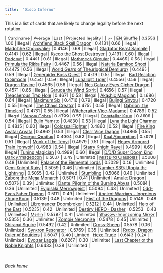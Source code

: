 ```yaml
---
title:  "Disco Inferno"
---
```


This is a list of cards that are likely to change legality before the next rotation.

| Card name | Average | Last | Projected legality |
| :-- |
[EN Shuffle](https://db.ygoprodeck.com/card/?search=EN%20Shuffle) | 0.3553 | 1.00 | Illegal |
[Archfiend Black Skull Dragon](https://db.ygoprodeck.com/card/?search=Archfiend%20Black%20Skull%20Dragon) | 0.4131 | 0.66 | Illegal |
[Madolche Chouxvalier](https://db.ygoprodeck.com/card/?search=Madolche%20Chouxvalier) | 0.4146 | 0.68 | Illegal |
[Gladiator Beast Samnite](https://db.ygoprodeck.com/card/?search=Gladiator%20Beast%20Samnite) | 0.4147 | 0.62 | Illegal |
[Kycoo the Ghost Destroyer](https://db.ygoprodeck.com/card/?search=Kycoo%20the%20Ghost%20Destroyer) | 0.4191 | 0.60 | Illegal |
[Rodenut](https://db.ygoprodeck.com/card/?search=Rodenut) | 0.4401 | 0.61 | Illegal |
[Mathmech Circular](https://db.ygoprodeck.com/card/?search=Mathmech%20Circular) | 0.4465 | 0.56 | Illegal |
[Primula the Rikka Fairy](https://db.ygoprodeck.com/card/?search=Primula%20the%20Rikka%20Fairy) | 0.4467 | 0.56 | Illegal |
[Naturia Bamboo Shoot](https://db.ygoprodeck.com/card/?search=Naturia%20Bamboo%20Shoot) | 0.4475 | 0.56 | Illegal |
[World Gears of Theurlogical Demiurgy](https://db.ygoprodeck.com/card/?search=World%20Gears%20of%20Theurlogical%20Demiurgy) | 0.4495 | 0.59 | Illegal |
[Generaider Boss Quest](https://db.ygoprodeck.com/card/?search=Generaider%20Boss%20Quest) | 0.4519 | 0.55 | Illegal |
[Bad Reaction to Simochi](https://db.ygoprodeck.com/card/?search=Bad%20Reaction%20to%20Simochi) | 0.4541 | 0.59 | Illegal |
[Lunalight Tiger](https://db.ygoprodeck.com/card/?search=Lunalight%20Tiger) | 0.4556 | 0.59 | Illegal |
[Dragon Ravine](https://db.ygoprodeck.com/card/?search=Dragon%20Ravine) | 0.4565 | 0.56 | Illegal |
[Neo Galaxy-Eyes Cipher Dragon](https://db.ygoprodeck.com/card/?search=Neo%20Galaxy-Eyes%20Cipher%20Dragon) | 0.4571 | 0.65 | Illegal |
[Garuda the Wind Spirit](https://db.ygoprodeck.com/card/?search=Garuda%20the%20Wind%20Spirit) | 0.4656 | 0.57 | Illegal |
[Treacherous Trap Hole](https://db.ygoprodeck.com/card/?search=Treacherous%20Trap%20Hole) | 0.4671 | 0.53 | Illegal |
[Akashic Magician](https://db.ygoprodeck.com/card/?search=Akashic%20Magician) | 0.4686 | 0.64 | Illegal |
[Maximum Six](https://db.ygoprodeck.com/card/?search=Maximum%20Six) | 0.4716 | 0.79 | Illegal |
[Bujingi Sinyou](https://db.ygoprodeck.com/card/?search=Bujingi%20Sinyou) | 0.4720 | 0.55 | Illegal |
[The Chaos Creator](https://db.ygoprodeck.com/card/?search=The%20Chaos%20Creator) | 0.4752 | 0.55 | Illegal |
[Gabrion, the Timelord](https://db.ygoprodeck.com/card/?search=Gabrion,%20the%20Timelord) | 0.4761 | 0.55 | Illegal |
[Witchcrafter Vice-Madame](https://db.ygoprodeck.com/card/?search=Witchcrafter%20Vice-Madame) | 0.4789 | 0.52 | Illegal |
[Venom Cobra](https://db.ygoprodeck.com/card/?search=Venom%20Cobra) | 0.4799 | 0.55 | Illegal |
[Constellar Kaus](https://db.ygoprodeck.com/card/?search=Constellar%20Kaus) | 0.4808 | 0.54 | Illegal |
[Bujin Yamato](https://db.ygoprodeck.com/card/?search=Bujin%20Yamato) | 0.4830 | 0.53 | Illegal |
[Lyna the Light Charmer](https://db.ygoprodeck.com/card/?search=Lyna%20the%20Light%20Charmer) | 0.4835 | 0.60 | Illegal |
[Colossal Fighter](https://db.ygoprodeck.com/card/?search=Colossal%20Fighter) | 0.4860 | 0.52 | Illegal |
[Fire King Avatar Arvata](https://db.ygoprodeck.com/card/?search=Fire%20King%20Avatar%20Arvata) | 0.4862 | 0.53 | Illegal |
[Clear Vice Dragon](https://db.ygoprodeck.com/card/?search=Clear%20Vice%20Dragon) | 0.4865 | 0.55 | Illegal |
[Overtex Qoatlus](https://db.ygoprodeck.com/card/?search=Overtex%20Qoatlus) | 0.4904 | 0.52 | Illegal |
[Soul Absorption](https://db.ygoprodeck.com/card/?search=Soul%20Absorption) | 0.4976 | 0.51 | Illegal |
[Monk of the Tenyi](https://db.ygoprodeck.com/card/?search=Monk%20of%20the%20Tenyi) | 0.4979 | 0.51 | Illegal |
[Heavy Armored Train Ironwolf](https://db.ygoprodeck.com/card/?search=Heavy%20Armored%20Train%20Ironwolf) | 0.4983 | 0.54 | Illegal |
[Starry Knight Rayel](https://db.ygoprodeck.com/card/?search=Starry%20Knight%20Rayel) | 0.4999 | 0.69 | Illegal |
[Tuning Magician](https://db.ygoprodeck.com/card/?search=Tuning%20Magician) | 0.4999 | 0.60 | Illegal |
[D/D/D Super Doom King Dark Armageddon](https://db.ygoprodeck.com/card/?search=D/D/D%20Super%20Doom%20King%20Dark%20Armageddon) | 0.5007 | 0.49 | Unlimited |
[Mist Bird Clausolas](https://db.ygoprodeck.com/card/?search=Mist%20Bird%20Clausolas) | 0.5008 | 0.48 | Unlimited |
[Palace of the Elemental Lords](https://db.ygoprodeck.com/card/?search=Palace%20of%20the%20Elemental%20Lords) | 0.5029 | 0.46 | Unlimited |
[Gem-Knight Ruby](https://db.ygoprodeck.com/card/?search=Gem-Knight%20Ruby) | 0.5059 | 0.46 | Unlimited |
[Number S39: Utopia the Lightning](https://db.ygoprodeck.com/card/?search=Number%20S39:%20Utopia%20the%20Lightning) | 0.5065 | 0.42 | Unlimited |
[Stumbling](https://db.ygoprodeck.com/card/?search=Stumbling) | 0.5066 | 0.46 | Unlimited |
[Zaborg the Mega Monarch](https://db.ygoprodeck.com/card/?search=Zaborg%20the%20Mega%20Monarch) | 0.5071 | 0.41 | Unlimited |
[Amulet Dragon](https://db.ygoprodeck.com/card/?search=Amulet%20Dragon) | 0.5076 | 0.39 | Unlimited |
[Dante, Pilgrim of the Burning Abyss](https://db.ygoprodeck.com/card/?search=Dante,%20Pilgrim%20of%20the%20Burning%20Abyss) | 0.5084 | 0.36 | Unlimited |
[Evigishki Merrowgeist](https://db.ygoprodeck.com/card/?search=Evigishki%20Merrowgeist) | 0.5094 | 0.43 | Unlimited |
[Odd-Eyes Saber Dragon](https://db.ygoprodeck.com/card/?search=Odd-Eyes%20Saber%20Dragon) | 0.5111 | 0.49 | Unlimited |
[Ancient Warriors - Ingenious Zhuge Kong](https://db.ygoprodeck.com/card/?search=Ancient%20Warriors%20-%20Ingenious%20Zhuge%20Kong) | 0.5139 | 0.48 | Unlimited |
[First of the Dragons](https://db.ygoprodeck.com/card/?search=First%20of%20the%20Dragons) | 0.5149 | 0.48 | Unlimited |
[Libromancer Doombroker](https://db.ygoprodeck.com/card/?search=Libromancer%20Doombroker) | 0.5212 | 0.44 | Unlimited |
[Hero of the East](https://db.ygoprodeck.com/card/?search=Hero%20of%20the%20East) | 0.5235 | 0.42 | Unlimited |
[Destiny HERO - Dasher](https://db.ygoprodeck.com/card/?search=Destiny%20HERO%20-%20Dasher) | 0.5253 | 0.43 | Unlimited |
[Merlin](https://db.ygoprodeck.com/card/?search=Merlin) | 0.5287 | 0.41 | Unlimited |
[Shadow-Imprisoning Mirror](https://db.ygoprodeck.com/card/?search=Shadow-Imprisoning%20Mirror) | 0.5355 | 0.36 | Unlimited |
[Zombie Necronize](https://db.ygoprodeck.com/card/?search=Zombie%20Necronize) | 0.5478 | 0.45 | Unlimited |
[Shiranui Squire](https://db.ygoprodeck.com/card/?search=Shiranui%20Squire) | 0.5492 | 0.42 | Unlimited |
[Cross-Sheep](https://db.ygoprodeck.com/card/?search=Cross-Sheep) | 0.5578 | 0.06 | Unlimited |
[Synkron Resonator](https://db.ygoprodeck.com/card/?search=Synkron%20Resonator) | 0.5769 | 0.35 | Unlimited |
[Redox, Dragon Ruler of Boulders](https://db.ygoprodeck.com/card/?search=Redox,%20Dragon%20Ruler%20of%20Boulders) | 0.6037 | 0.40 | Limited |
[Hexe Trude](https://db.ygoprodeck.com/card/?search=Hexe%20Trude) | 0.6143 | 0.20 | Unlimited |
[Evolzar Laggia](https://db.ygoprodeck.com/card/?search=Evolzar%20Laggia) | 0.6267 | 0.30 | Unlimited |
[Last Chapter of the Noble Knights](https://db.ygoprodeck.com/card/?search=Last%20Chapter%20of%20the%20Noble%20Knights) | 0.6433 | 0.38 | Unlimited |

<br>

###### [Back home](index)